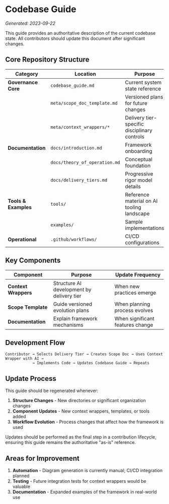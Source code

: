 # Codebase Guide

*Generated: 2023-09-22*

This guide provides an authoritative description of the current codebase state. All contributors should update this document after significant changes.

## Core Repository Structure

| Category | Location | Purpose |
|----------|----------|---------|
| **Governance Core** | `codebase_guide.md` | Current system state reference |
| | `meta/scope_doc_template.md` | Versioned plans for future changes |
| | `meta/context_wrappers/*` | Delivery tier-specific disciplinary controls |
| **Documentation** | `docs/introduction.md` | Framework onboarding |
| | `docs/theory_of_operation.md` | Conceptual foundation |
| | `docs/delivery_tiers.md` | Progressive rigor model details |
| **Tools & Examples** | `tools/` | Reference material on AI tooling landscape |
| | `examples/` | Sample implementations |
| **Operational** | `.github/workflows/` | CI/CD configurations |

## Key Components

| Component | Purpose | Update Frequency |
|-----------|---------|------------------|
| **Context Wrappers** | Structure AI development by delivery tier | When new practices emerge |
| **Scope Template** | Guide versioned evolution plans | When planning process evolves |
| **Documentation** | Explain framework mechanisms | When significant features change |

## Development Flow

```
Contributor → Selects Delivery Tier → Creates Scope Doc → Uses Context Wrapper with AI →
            → Implements Code → Updates Codebase Guide → Repeats
```

## Update Process

This guide should be regenerated whenever:

1. **Structure Changes** - New directories or significant organization changes
2. **Component Updates** - New context wrappers, templates, or tools added
3. **Workflow Evolution** - Process changes that affect how the framework is used

Updates should be performed as the final step in a contribution lifecycle, ensuring this guide remains the authoritative "as-is" reference.

## Areas for Improvement

1. **Automation** - Diagram generation is currently manual; CI/CD integration planned
2. **Testing** - Future integration tests for context wrappers would be valuable
3. **Documentation** - Expanded examples of the framework in real-world use